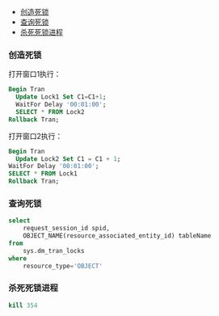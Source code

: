 
- [创造死锁](#%E5%88%9B%E9%80%A0%E6%AD%BB%E9%94%81)
- [查询死锁](#%E6%9F%A5%E8%AF%A2%E6%AD%BB%E9%94%81)
- [杀死死锁进程](#%E6%9D%80%E6%AD%BB%E6%AD%BB%E9%94%81%E8%BF%9B%E7%A8%8B)
  
### 创造死锁

打开窗口1执行：
``` sql
Begin Tran
  Update Lock1 Set C1=C1+1;
  WaitFor Delay '00:01:00';
  SELECT * FROM Lock2
Rollback Tran;
```
打开窗口2执行：
``` sql
Begin Tran
  Update Lock2 Set C1 = C1 + 1;
WaitFor Delay '00:01:00';
SELECT * FROM Lock1	
Rollback Tran;
```

### 查询死锁
``` sql
select    
    request_session_id spid,   
    OBJECT_NAME(resource_associated_entity_id) tableName    
from    
    sys.dm_tran_locks   
where    
    resource_type='OBJECT'
```
### 杀死死锁进程
``` sql
kill 354 
```